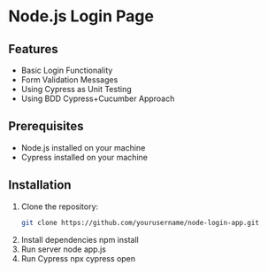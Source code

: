 # Node.js Login Page

## Features

- Basic Login Functionality
- Form Validation Messages
- Using Cypress as Unit Testing
- Using BDD Cypress+Cucumber Approach

## Prerequisites

- Node.js installed on your machine
- Cypress installed on your machine

## Installation

1. Clone the repository:
   ```bash
   git clone https://github.com/yourusername/node-login-app.git
2. Install dependencies
   npm install
3. Run server
   node app.js
4. Run Cypress
   npx cypress open
